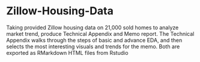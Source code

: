 # Zillow-Housing-Data
Taking provided Zillow housing data on 21,000 sold homes to analyze market trend, produce Technical Appendix and Memo report.
The Technical Appendix walks through the steps of basic and advance EDA, and then selects the most interesting visuals and trends for the memo. Both are exported as RMarkdown HTML files from Rstudio
